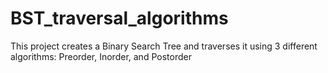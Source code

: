 # BST_traversal_algorithms
This project creates a Binary Search Tree and traverses it using 3 different algorithms: Preorder, Inorder, and Postorder
